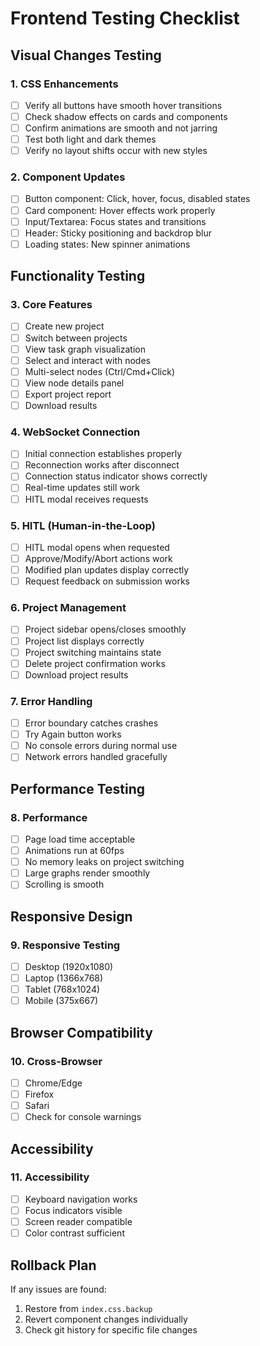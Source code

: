 # Frontend Testing Checklist

## Visual Changes Testing

### 1. CSS Enhancements
- [ ] Verify all buttons have smooth hover transitions
- [ ] Check shadow effects on cards and components
- [ ] Confirm animations are smooth and not jarring
- [ ] Test both light and dark themes
- [ ] Verify no layout shifts occur with new styles

### 2. Component Updates
- [ ] Button component: Click, hover, focus, disabled states
- [ ] Card component: Hover effects work properly
- [ ] Input/Textarea: Focus states and transitions
- [ ] Header: Sticky positioning and backdrop blur
- [ ] Loading states: New spinner animations

## Functionality Testing

### 3. Core Features
- [ ] Create new project
- [ ] Switch between projects
- [ ] View task graph visualization
- [ ] Select and interact with nodes
- [ ] Multi-select nodes (Ctrl/Cmd+Click)
- [ ] View node details panel
- [ ] Export project report
- [ ] Download results

### 4. WebSocket Connection
- [ ] Initial connection establishes properly
- [ ] Reconnection works after disconnect
- [ ] Connection status indicator shows correctly
- [ ] Real-time updates still work
- [ ] HITL modal receives requests

### 5. HITL (Human-in-the-Loop)
- [ ] HITL modal opens when requested
- [ ] Approve/Modify/Abort actions work
- [ ] Modified plan updates display correctly
- [ ] Request feedback on submission works

### 6. Project Management
- [ ] Project sidebar opens/closes smoothly
- [ ] Project list displays correctly
- [ ] Project switching maintains state
- [ ] Delete project confirmation works
- [ ] Download project results

### 7. Error Handling
- [ ] Error boundary catches crashes
- [ ] Try Again button works
- [ ] No console errors during normal use
- [ ] Network errors handled gracefully

## Performance Testing

### 8. Performance
- [ ] Page load time acceptable
- [ ] Animations run at 60fps
- [ ] No memory leaks on project switching
- [ ] Large graphs render smoothly
- [ ] Scrolling is smooth

## Responsive Design

### 9. Responsive Testing
- [ ] Desktop (1920x1080)
- [ ] Laptop (1366x768)
- [ ] Tablet (768x1024)
- [ ] Mobile (375x667)

## Browser Compatibility

### 10. Cross-Browser
- [ ] Chrome/Edge
- [ ] Firefox
- [ ] Safari
- [ ] Check for console warnings

## Accessibility

### 11. Accessibility
- [ ] Keyboard navigation works
- [ ] Focus indicators visible
- [ ] Screen reader compatible
- [ ] Color contrast sufficient

## Rollback Plan

If any issues are found:
1. Restore from `index.css.backup`
2. Revert component changes individually
3. Check git history for specific file changes
